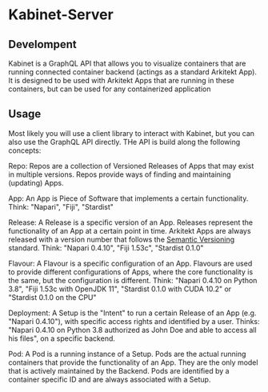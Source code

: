 # Kabinet-Server

## Develompent

Kabinet is a GraphQL API that allows you to visualize containers that are running connected container backend (actings as a standard
Arkitekt App). It is designed to be
used with Arkitekt Apps that are running in these containers, but can be used for any containerized application 


## Usage

Most likely you will use a client library to interact with Kabinet, but you can also use the GraphQL API directly.
THe API is build along the following concepts:

Repo: Repos are a collection of Versioned Releases of Apps that may exist in multiple versions. Repos provide ways
of finding and maintaining (updating) Apps.

App: An App is Piece of Software that implements a certain functionality. Think: "Napari", "Fiji", "Stardist"

Release: A Release is a specific version of an App. Releases represent the functionality of an App at a certain point
in time. Arkitekt Apps are always released with a version number that follows the [Semantic Versioning](https://semver.org/) standard.
Think: "Napari 0.4.10", "Fiji 1.53c", "Stardist 0.1.0"

Flavour: A Flavour is a specific configuration of an App. Flavours are used to provide different configurations of Apps, where the
core functionality is the same, but the configuration is different. Think: "Napari 0.4.10 on Python 3.8", "Fiji 1.53c with OpenJDK 11", 
"Stardist 0.1.0 with CUDA 10.2" or "Stardist 0.1.0 on the CPU"

Deployment: A Setup is the "Intent" to run a certain Release of an App (e.g. "Napari 0.4.10"), with specific access rights and identified by
a user. Thinks: "Napari 0.4.10 on Python 3.8 authorized as John Doe and able to access all his files", on a specific backend.

Pod: A Pod is a running instance of a Setup. Pods are the actual running containers that provide the functionality of an App. They
are the only model that is actively maintained by the Backend. Pods are identified by a container specific ID and are always associated with a Setup.




